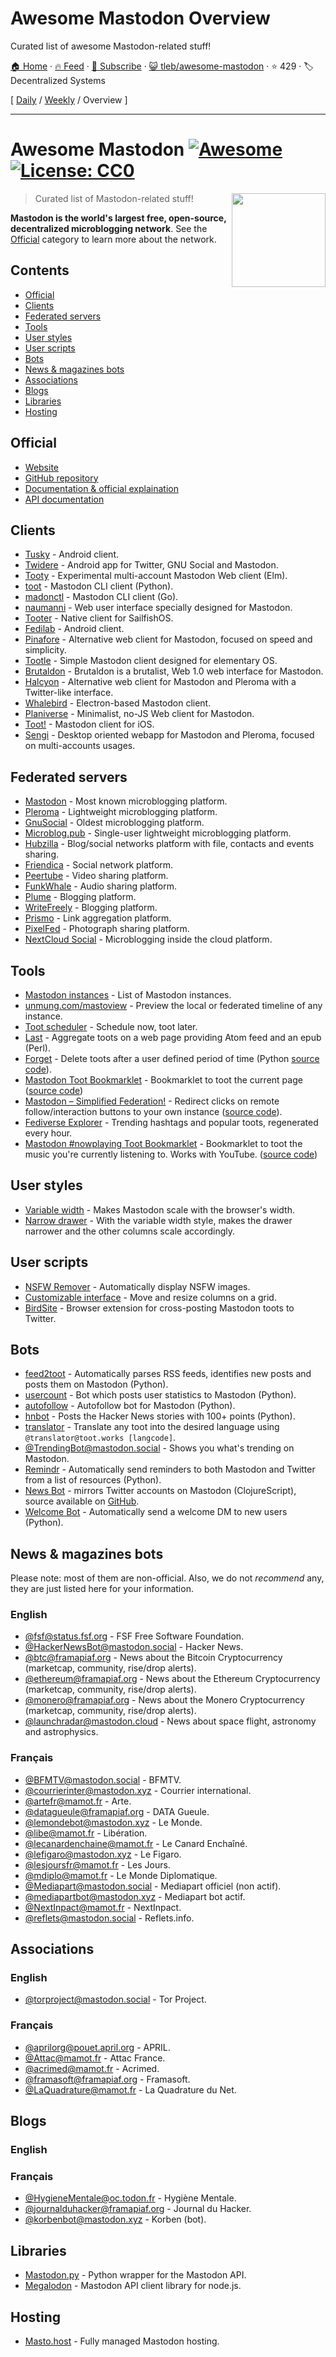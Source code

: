 # Awesome Mastodon Overview

Curated list of awesome Mastodon-related stuff!

[🏠 Home](/README.md) · [🔥 Feed](https://test.trackawesomelist.com/tleb/awesome-mastodon/rss.xml) · [📮 Subscribe](https://trackawesomelist.us17.list-manage.com/subscribe?u=d2f0117aa829c83a63ec63c2f&id=36a103854c) · [😺 tleb/awesome-mastodon](https://github.com/tleb/awesome-mastodon) · ⭐ 429 · 🏷️ Decentralized Systems

[ [Daily](/content/tleb/awesome-mastodon/README.md) / [Weekly](/content/tleb/awesome-mastodon/week/README.md) / Overview ]

---

# Awesome Mastodon [![Awesome](https://cdn.rawgit.com/sindresorhus/awesome/d7305f38d29fed78fa85652e3a63e154dd8e8829/media/badge.svg)](https://github.com/sindresorhus/awesome) [![License: CC0](https://img.shields.io/badge/License-CC0-lightgrey.svg)](https://creativecommons.org/publicdomain/zero/1.0/)

[<img src="https://rawgit.com/tleb/awesome-mastodon/master/mastodon-logo.svg" align="right" width="150">](https://joinmastodon.org)

> Curated list of Mastodon-related stuff!

**Mastodon is the world's largest free, open-source, decentralized microblogging network**. See the [Official](#official) category to learn more about the network.

## Contents

*   [Official](#official)
*   [Clients](#clients)
*   [Federated servers](#federated-servers)
*   [Tools](#tools)
*   [User styles](#user-styles)
*   [User scripts](#user-scripts)
*   [Bots](#bots)
*   [News & magazines bots](#news--magazines-bots)
*   [Associations](#associatons)
*   [Blogs](#blogs)
*   [Libraries](#libraries)
*   [Hosting](#hosting)

## Official

*   [Website](https://joinmastodon.org)
*   [GitHub repository](https://github.com/tootsuite/mastodon)
*   [Documentation & official explaination](https://docs.joinmastodon.org/)
*   [API documentation](https://docs.joinmastodon.org/client/intro/)

## Clients

*   [Tusky](https://play.google.com/store/apps/details?id=com.keylesspalace.tusky) - Android client.
*   [Twidere](https://f-droid.org/packages/org.mariotaku.twidere/) - Android app for Twitter, GNU Social and Mastodon.
*   [Tooty](https://github.com/n1k0/tooty) - Experimental multi-account Mastodon Web client (Elm).
*   [toot](https://github.com/ihabunek/toot) - Mastodon CLI client (Python).
*   [madonctl](https://github.com/McKael/madonctl) - Mastodon CLI client (Go).
*   [naumanni](https://github.com/naumanni/naumanni) - Web user interface specially designed for Mastodon.
*   [Tooter](https://github.com/dysk0/harbour-tooter) - Native client for SailfishOS.
*   [Fedilab](https://framagit.org/tom79/fedilab) - Android client.
*   [Pinafore](https://github.com/nolanlawson/pinafore) - Alternative web client for Mastodon, focused on speed and simplicity.
*   [Tootle](https://github.com/bleakgrey/tootle) - Simple Mastodon client designed for elementary OS.
*   [Brutaldon](https://git.carcosa.net/jmcbray/brutaldon) - Brutaldon is a brutalist, Web 1.0 web interface for Mastodon.
*   [Halcyon](https://notabug.org/halcyon-suite/halcyon) - Alternative web client for Mastodon and Pleroma with a Twitter-like interface.
*   [Whalebird](https://whalebird.social/en/desktop/contents) - Electron-based Mastodon client.
*   [Planiverse](https://git.mulligrubs.me/planiverse/) - Minimalist, no-JS Web client for Mastodon.
*   [Toot!](https://apps.apple.com/us/app/toot/id1229021451) - Mastodon client for iOS.
*   [Sengi](https://nicolasconstant.github.io/sengi/) - Desktop oriented webapp for Mastodon and Pleroma, focused on multi-accounts usages.

## Federated servers

*   [Mastodon](https://joinmastodon.org/) - Most known microblogging platform.
*   [Pleroma](https://pleroma.social/) - Lightweight microblogging platform.
*   [GnuSocial](https://gnu.io/social/) - Oldest microblogging platform.
*   [Microblog.pub](https://microblog.pub/) - Single-user lightweight microblogging platform.
*   [Hubzilla](https://zotlabs.org/page/hubzilla/hubzilla-project) - Blog/social networks platform with file, contacts and events sharing.
*   [Friendica](https://friendi.ca/) - Social network platform.
*   [Peertube](https://joinpeertube.org/) - Video sharing platform.
*   [FunkWhale](https://funkwhale.audio/) - Audio sharing platform.
*   [Plume](https://joinplu.me/) - Blogging platform.
*   [WriteFreely](https://writefreely.org/) - Blogging platform.
*   [Prismo](https://gitlab.com/prismosuite/prismo) - Link aggregation platform.
*   [PixelFed](https://pixelfed.org/) - Photograph sharing platform.
*   [NextCloud Social](https://apps.nextcloud.com/apps/social) - Microblogging inside the cloud platform.

## Tools

*   [Mastodon instances](https://instances.social/list) - List of Mastodon instances.
*   [unmung.com/mastoview](http://www.unmung.com/mastoview) - Preview the local or federated timeline of any instance.
*   [Toot scheduler](https://scheduler.mastodon.tools/) - Schedule now, toot later.
*   [Last](https://framagit.org/luc/last) - Aggregate toots on a web page providing Atom feed and an epub (Perl).
*   [Forget](https://forget.codl.fr/about/) - Delete toots after a user defined period of time (Python [source code](https://github.com/codl/forget/)).
*   [Mastodon Toot Bookmarklet](https://rknightuk.github.io/mastodon-toot-bookmarklet/) - Bookmarklet to toot the current page ([source code](https://github.com/rknightuk/mastodon-toot-bookmarklet/))
*   [Mastodon – Simplified Federation!](https://addons.mozilla.org/firefox/addon/mastodon-simplified-federation/) - Redirect clicks on remote follow/interaction buttons to your own instance ([source code](https://github.com/rugk/mastodon-simplified-federation)).
*   [Fediverse Explorer](https://fediverse.0qz.fun/) - Trending hashtags and popular toots, regenerated every hour.
*   [Mastodon #nowplaying Toot Bookmarklet](https://nowplaying.resynth1943.net) - Bookmarklet to toot the music you're currently listening to. Works with YouTube. ([source code](https://github.com/resynth1943/mastodon-nowplaying-toot-bookmarklet))

## User styles

*   [Variable width](https://userstyles.org/styles/139721/mastodon-glitch-soc-variable-width) - Makes Mastodon scale with the browser's width.
*   [Narrow drawer](https://userstyles.org/styles/141457/mastodon-dynamic-wide-columns-narrow-drawer) - With the variable width style, makes the drawer narrower and the other columns scale accordingly.

## User scripts

*   [NSFW Remover](https://greasyfork.org/fr/scripts/29228-mastodon-nsfw-remover) - Automatically display NSFW images.
*   [Customizable interface](https://openuserjs.org/scripts/bl00m/Mastodon_Customizable_Interface) - Move and resize columns on a grid.
*   [BirdSite](https://gitlab.com/pmorinerie/birdsite) - Browser extension for cross-posting Mastodon toots to Twitter.

## Bots

*   [feed2toot](https://gitlab.com/chaica/feed2toot) - Automatically parses RSS feeds, identifies new posts and posts them on Mastodon (Python).
*   [usercount](https://github.com/josefkenny/usercount) - Bot which posts user statistics to Mastodon (Python).
*   [autofollow](https://github.com/gled-rs/mastodon-autofollow) - Autofollow bot for Mastodon (Python).
*   [hnbot](https://github.com/raymestalez/mastodon-hnbot) - Posts the Hacker News stories with 100+ points (Python).
*   [translator](https://christopher.su/projects/translator/) - Translate any toot into the desired language using `@translator@toot.works [langcode]`.
*   [@TrendingBot@mastodon.social](https://mastodon.social/@TrendingBot) - Shows you what's trending on Mastodon.
*   [Remindr](https://gitlab.com/chaica/remindr) - Automatically send reminders to both Mastodon and Twitter from a list of resources (Python).
*   [News Bot](https://botsin.space/@newsbot) - mirrors Twitter accounts on Mastodon (ClojureScript), source available on [GitHub](https://github.com/yogthos/mastodon-bot).
*   [Welcome Bot](https://github.com/indyhall/mastodon-welcome-bot) - Automatically send a welcome DM to new users (Python).

## News & magazines bots

Please note: most of them are non-official. Also, we do not *recommend* any, they are just listed here for your information.

### English

*   [@fsf@status.fsf.org](https://status.fsf.org/fsf) - FSF Free Software Foundation.
*   [@HackerNewsBot@mastodon.social](https://mastodon.social/@HackerNewsBot) - Hacker News.
*   [@btc@framapiaf.org](https://framapiaf.org/@btc) - News about the Bitcoin Cryptocurrency (marketcap, community, rise/drop alerts).
*   [@ethereum@framapiaf.org](https://framapiaf.org/@ethereum) - News about the Ethereum Cryptocurrency (marketcap, community, rise/drop alerts).
*   [@monero@framapiaf.org](https://framapiaf.org/@monero) - News about the Monero Cryptocurrency (marketcap, community, rise/drop alerts).
*   [@launchradar@mastodon.cloud](https://mastodon.cloud/@launchradar) - News about space flight, astronomy and astrophysics.

### Français

*   [@BFMTV@mastodon.social](https://mastodon.social/@BFMTV) - BFMTV.
*   [@courrierinter@mastodon.xyz](https://mastodon.xyz/@courrierinter) - Courrier international.
*   [@artefr@mamot.fr](https://mamot.fr/@artefr) - Arte.
*   [@datagueule@framapiaf.org](https://framapiaf.org/@datagueule) - DATA Gueule.
*   [@lemondebot@mastodon.xyz](https://mastodon.xyz/@lemondebot) - Le Monde.
*   [@libe@mamot.fr](https://mamot.fr/@libe) - Libération.
*   [@lecanardenchaine@mamot.fr](https://mamot.fr/@lecanardenchaine) - Le Canard Enchaîné.
*   [@lefigaro@mastodon.xyz](https://mastodon.xyz/@lefigaro) - Le Figaro.
*   [@lesjoursfr@mamot.fr](https://mamot.fr/@lesjoursfr) - Les Jours.
*   [@mdiplo@mamot.fr](https://mamot.fr/@mdiplo) - Le Monde Diplomatique.
*   [@Mediapart@mastodon.social](https://mastodon.social/@Mediapart) - Mediapart officiel (non actif).
*   [@mediapartbot@mastodon.xyz](https://mastodon.xyz/@mediapartbot) - Mediapart bot actif.
*   [@NextInpact@mamot.fr](https://mamot.fr/@NextInpact) - NextInpact.
*   [@reflets@mastodon.social](https://mastodon.social/@reflets) - Reflets.info.

## Associations

### English

*   [@torproject@mastodon.social](https://mastodon.social/@torproject) - Tor Project.

### Français

*   [@aprilorg@pouet.april.org](https://pouet.april.org/@aprilorg) - APRIL.
*   [@Attac@mamot.fr](https://mamot.fr/@Attac) - Attac France.
*   [@acrimed@mamot.fr](https://mamot.fr/@acrimed) - Acrimed.
*   [@framasoft@framapiaf.org](https://framapiaf.org/@Framasoft) - Framasoft.
*   [@LaQuadrature@mamot.fr](https://mamot.fr/@LaQuadrature) - La Quadrature du Net.

## Blogs

### English

### Français

*   [@HygieneMentale@oc.todon.fr](https://oc.todon.fr/@HygieneMentale) - Hygiène Mentale.
*   [@journalduhacker@framapiaf.org](https://framapiaf.org/@journalduhacker) - Journal du Hacker.
*   [@korbenbot@mastodon.xyz](https://mastodon.xyz/@korbenbot) - Korben (bot).

## Libraries

*   [Mastodon.py](https://github.com/halcy/Mastodon.py) - Python wrapper for the Mastodon API.
*   [Megalodon](https://github.com/h3poteto/megalodon) - Mastodon API client library for node.js.

## Hosting

*   [Masto.host](https://masto.host) - Fully managed Mastodon hosting.

